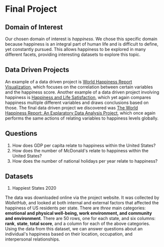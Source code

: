 # Final Project
## Domain of Interest
Our chosen domain of interest is _happiness_. We chose this specific domain because happiness is an integral part of human life and is difficult to define, yet constantly pursued. This allows happiness to be explored in many different facets, providing interesting datasets to explore this topic.

## Data Driven Projects
An example of a data driven project is [World Happiness Report Visualization](https://nycdatascience.com/blog/student-works/world-happiness-report-visualization/), which focuses on the correlation between certain variables and the happiness score. Another example of a data driven project involving happiness is [Happiness and Life Satisfaction](https://ourworldindata.org/happiness-and-life-satisfaction), which yet again compares happiness multiple different variables and draws conclusions based on those. The final data driven project we discovered was [The World Happiness Report: An Explaratory Data Analysis Project](https://github.com/nateofspades/The-World-Happiness-Report-An-Exploratory-Data-Analysis-Project/blob/master/WorldHappinessReportEDA.ipynb), which once again performs the same actions of relating variables to happiness levels globally.

## Questions
1. How does GDP per capita relate to happiness within the United States?
2. How does the number of McDonald's relate to happiness within the United States?
3. How does the number of national holidays per year relate to happiness?

## Datasets

1. Happiest States 2020

The data was downloaded online via the project website. It was collected by _WalletHub_, and looked at both internal and external factors that affected the happiness of US residents per state. There are _three_ main categories: **emotional and physical well-being, work environment, and community and environment**. There are 50 rows, one for each state, and six columns: **rank**, **state**, **total score**, and a column for each of the above categories. Using the data from this dataset, we can answer questions about an individual's happiness based on their location, occupation, and interpersonal relationships.
